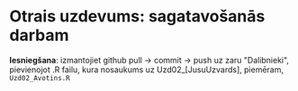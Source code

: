 # Otrais uzdevums: sagatavošanās darbam

**Iesniegšana**: izmantojiet github pull -> commit -> push uz zaru "Dalibnieki", 
pievienojot .R failu, kura nosaukums uz Uzd02_[JusuUzvards], piemēram, `Uzd02_Avotins.R`